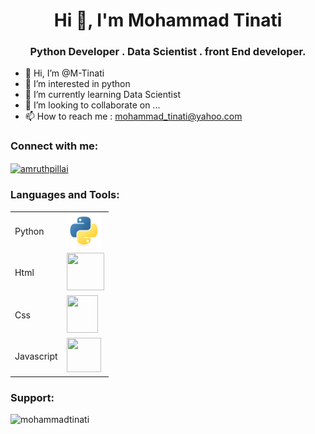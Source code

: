 <h1 align="center">Hi 👋, I'm Mohammad Tinati</h1>
<h3 align="center">Python Developer . Data Scientist . front End developer.</h3>

- 👋 Hi, I’m @M-Tinati
- 👀 I’m interested in python
- 🌱 I’m currently learning Data Scientist
- 💞️ I’m looking to collaborate on ...
- 📫 How to reach me : mohammad_tinati@yahoo.com

<!---
M-Tinati/M-Tinati is a ✨ special ✨ repository because its `README.md` (this file) appears on your GitHub profile.
You can click the Preview link to take a look at your changes.
--->
<h3 align="left">Connect with me:</h3>
<a href="https://linkedin.com/in/mohammadtinati" target="blank"><img align="center" src="https://raw.githubusercontent.com/rahuldkjain/github-profile-readme-generator/master/src/images/icons/Social/linked-in-alt.svg" alt="amruthpillai" height="30" width="40" /></a>

<h3 align="left">Languages and Tools:</h3> 
<table>
    <tr><td>Python</td>
        <td>
            <img src="https://raw.githubusercontent.com/devicons/devicon/master/icons/python/python-original.svg" alt="python" width="55" height="55"/> 
        </td>
    <tr><td>Html</td>
        <td>
            <img src="https://upload.wikimedia.org/wikipedia/commons/thumb/6/61/HTML5_logo_and_wordmark.svg/640px-HTML5_logo_and_wordmark.svg.png" width="60" height="60"/> 
        </td>
    </tr><td>Css</td>
    <td>
        <img src="https://upload.wikimedia.org/wikipedia/commons/thumb/d/d5/CSS3_logo_and_wordmark.svg/1452px-CSS3_logo_and_wordmark.svg.png" width="50" height="60"/> 
    </td>
</tr>
    </tr><td>Javascript</td>
        <td>
            <img src="https://upload.wikimedia.org/wikipedia/commons/thumb/9/99/Unofficial_JavaScript_logo_2.svg/800px-Unofficial_JavaScript_logo_2.svg.png" width="55" height="55"/> 
        </td>
    </tr>
    
</table>



<h3 align="left">Support:</h3>
<p><a href="https://www.buymeacoffee.com/mohammadtinati"> <img align="left" src="https://cdn.buymeacoffee.com/buttons/v2/default-yellow.png" height="50" width="210" alt="mohammadtinati" /></a></p><br><br>
